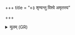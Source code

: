 +++
title = "०३ शृण्वन्तु विश्वे अमृतस्य"

+++
<details><summary>मूलम् (GR)</summary>

शृण्वन्तु विश्वे अमृतस्य पुत्रा  
आ ये धामानि दिव्यानि तस्थुः ।  
त्रीणि पदानि रुपो अन्व् अरोहं  
चतुष्पदीम् अन्व् एमि व्रतेन ॥
</details>